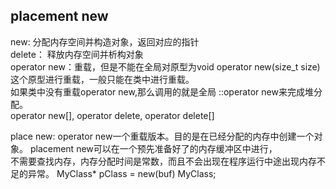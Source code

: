 ## placement new

new: 分配内存空间并构造对象，返回对应的指针  
delete： 释放内存空间并析构对象  
operator new：重载，但是不能在全局对原型为void operator new(size_t size)这个原型进行重载，一般只能在类中进行重载。  
如果类中没有重载operator new,那么调用的就是全局 ::operator new来完成堆分配。    
operator new[], operator delete, operator delete[]

place new: operator new一个重载版本。目的是在已经分配的内存中创建一个对象。 placement new可以在一个预先准备好了的内存缓冲区中进行，  
不需要查找内存，内存分配时间是常数，而且不会出现在程序运行中途出现内存不足的异常。   MyClass* pClass = new(buf) MyClass;  

   
